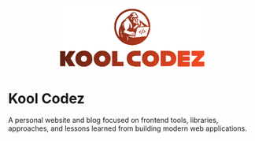 <div align="center">
  <img src="public/kool-codez-logo.svg" alt="Kool Codez" width="300">
</div>

# Kool Codez

A personal website and blog focused on frontend tools, libraries, approaches, and lessons learned from building modern web applications.
